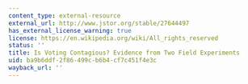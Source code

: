 ```yaml
---
content_type: external-resource
external_url: http://www.jstor.org/stable/27644497
has_external_license_warning: true
license: https://en.wikipedia.org/wiki/All_rights_reserved
status: ''
title: Is Voting Contagious? Evidence from Two Field Experiments
uid: ba9b6ddf-2f86-499c-b6b4-cf7c451f4e3c
wayback_url: ''
---
```

